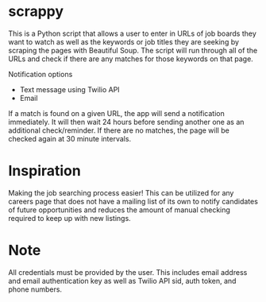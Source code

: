 # scrappy
This is a Python script that allows a user to enter in URLs of job boards they want to watch as well as
the keywords or job titles they are seeking by scraping the pages with Beautiful Soup. The script will run through all of the URLs and check if there are any matches for those keywords on that page. 

Notification options
* Text message using Twilio API
* Email

If a match is found on a given URL, the app will send a notification immediately. It will then wait 24 hours before
sending another one as an additional check/reminder. If there are no matches, the page will be checked again at
30 minute intervals.

# Inspiration
Making the job searching process easier! This can be utilized for any careers page that does not have a mailing
list of its own to notify candidates of future opportunities and reduces the amount of manual checking required to keep
up with new listings.

# Note
All credentials must be provided by the user. This includes email address and email authentication key as well as Twilio API
sid, auth token, and phone numbers.
